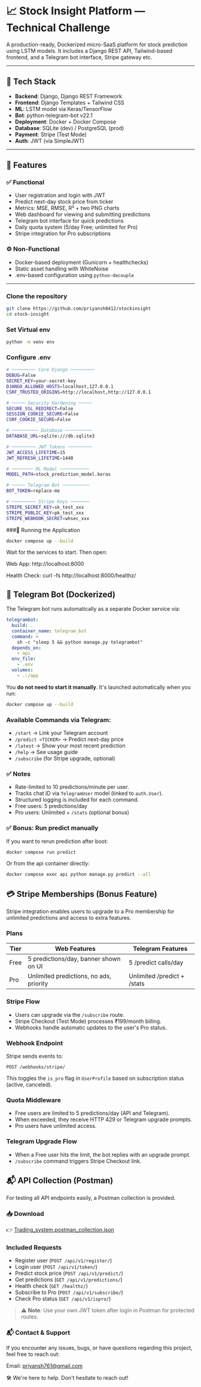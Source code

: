 # 📈 Stock Insight Platform —  Technical Challenge

A production-ready, Dockerized micro-SaaS platform for stock prediction using LSTM models. It includes a Django REST API, Tailwind-based frontend, and a Telegram bot interface, Stripe gateway etc.


---

## 🔧 Tech Stack

- **Backend**: Django, Django REST Framework
- **Frontend**: Django Templates + Tailwind CSS
- **ML**: LSTM model via Keras/TensorFlow
- **Bot**: python-telegram-bot v22.1
- **Deployment**: Docker + Docker Compose
- **Database**: SQLite (dev) / PostgreSQL (prod)
- **Payment**: Stripe (Test Mode)
- **Auth**: JWT (via SimpleJWT)

---

## 🚀 Features

### ✅ Functional

- User registration and login with JWT
- Predict next-day stock price from ticker
- Metrics: MSE, RMSE, R² + two PNG charts
- Web dashboard for viewing and submitting predictions
- Telegram bot interface for quick predictions
- Daily quota system (5/day Free; unlimited for Pro)
- Stripe integration for Pro subscriptions

### ⚙️ Non-Functional

- Docker-based deployment (Gunicorn + healthchecks)
- Static asset handling with WhiteNoise
- .env-based configuration using `python-decouple`

---
### Clone the repository
```bash
git clone https://github.com/priyansh0412/stockinsight
cd stock-insight
```

### Set Virtual env
```bash
python -m venv env
```

### Configure .env 
```bash
# ───────── Core Django ─────────
DEBUG=False
SECRET_KEY=your-secret-key
DJANGO_ALLOWED_HOSTS=localhost,127.0.0.1
CSRF_TRUSTED_ORIGINS=http://localhost,http://127.0.0.1

# ───── Security Hardening ─────
SECURE_SSL_REDIRECT=False
SESSION_COOKIE_SECURE=False
CSRF_COOKIE_SECURE=False

# ────────── Database ──────────
DATABASE_URL=sqlite:///db.sqlite3

# ───────── JWT Tokens ─────────
JWT_ACCESS_LIFETIME=15
JWT_REFRESH_LIFETIME=1440

# ──────── ML Model ───────────
MODEL_PATH=stock_prediction_model.keras

# ───── Telegram Bot ──────────
BOT_TOKEN=replace-me

# ───────── Stripe Keys ───────
STRIPE_SECRET_KEY=sk_test_xxx
STRIPE_PUBLIC_KEY=pk_test_xxx
STRIPE_WEBHOOK_SECRET=whsec_xxx
```
###🐳 Running the Application
```bash
docker compose up --build
```
Wait for the services to start. Then open:

Web App: http://localhost:8000

Health Check: curl -fs http://localhost:8000/healthz/

## 🤖 Telegram Bot (Dockerized)

The Telegram bot runs automatically as a separate Docker service via:

```yaml
telegrambot:
  build: .
  container_name: telegram_bot
  command: >
    sh -c "sleep 5 && python manage.py telegrambot"
  depends_on:
    - api
  env_file:
    - .env
  volumes:
    - .:/app
```

You **do not need to start it manually**. It's launched automatically when you run:

```bash
docker compose up --build
```

### Available Commands via Telegram:

- `/start` → Link your Telegram account
- `/predict <TICKER>` → Predict next-day price
- `/latest` → Show your most recent prediction
- `/help` → See usage guide
- `/subscribe` (for Stripe upgrade, optional)

### ✅ Notes

- Rate-limited to 10 predictions/minute per user.
- Tracks chat ID via `TelegramUser` model (linked to `auth.User`).
- Structured logging is included for each command.
- Free users: 5 predictions/day  
- Pro users: Unlimited + `/stats` (optional bonus)

### ✅ Bonus: Run predict manually
If you want to rerun prediction after boot:

```bash
docker compose run predict
```

Or from the api container directly:
```bash
docker compose exec api python manage.py predict --all
```


## 💳 Stripe Memberships (Bonus Feature)

Stripe integration enables users to upgrade to a Pro membership for unlimited predictions and access to extra features.

### Plans

| Tier  | Web Features                            | Telegram Features           |
|-------|------------------------------------------|------------------------------|
| Free  | 5 predictions/day, banner shown on UI    | 5 /predict calls/day         |
| Pro   | Unlimited predictions, no ads, priority  | Unlimited /predict + /stats |

### Stripe Flow

- Users can upgrade via the `/subscribe` route.
- Stripe Checkout (Test Mode) processes ₹199/month billing.
- Webhooks handle automatic updates to the user's Pro status.

### Webhook Endpoint

Stripe sends events to:

```
POST /webhooks/stripe/
```

This toggles the `is_pro` flag in `UserProfile` based on subscription status (active, canceled).

### Quota Middleware

- Free users are limited to 5 predictions/day (API and Telegram).
- When exceeded, they receive HTTP 429 or Telegram upgrade prompts.
- Pro users have unlimited access.



### Telegram Upgrade Flow

- When a Free user hits the limit, the bot replies with an upgrade prompt.
- `/subscribe` command triggers Stripe Checkout link.


## 📬 API Collection (Postman)

For testing all API endpoints easily, a Postman collection is provided.

### 📥 Download

👉 [Trading_system.postman_collection.json](Trading_system.postman_collection.json)

### Included Requests

- Register user (`POST /api/v1/register/`)
- Login user (`POST /api/v1/token/`)
- Predict stock price (`POST /api/v1/predict/`)
- Get predictions (`GET /api/v1/predictions/`)
- Health check (`GET /healthz/`)
- Subscribe to Pro (`POST /api/v1/subscribe/`)
- Check Pro status (`GET /api/v1/ispro/`)

> ⚠️ **Note**: Use your own JWT token after login in Postman for protected routes.
> 
### 📬 Contact & Support
If you encounter any issues, bugs, or have questions regarding this project, feel free to reach out:

Email: priyansh761@gmail.com

🛠 We're here to help. Don't hesitate to reach out!
